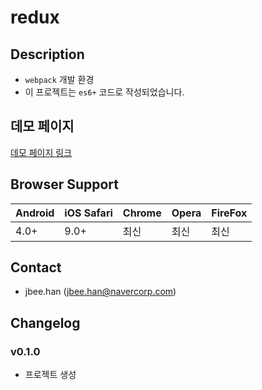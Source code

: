 # redux

## Description
- `webpack` 개발 환경
- 이 프로젝트는 `es6+` 코드로 작성되었습니다.

## 데모 페이지
[데모 페이지 링크](./dist/index.html)

## Browser Support
| Android | iOS Safari | Chrome | Opera | FireFox |
| ------- | ---------- | ------ | ----- | ------- |
| 4.0+    | 9.0+       | 최신    | 최신   | 최신     |

## Contact
- jbee.han (jbee.han@navercorp.com)

## Changelog
### v0.1.0
* 프로젝트 생성